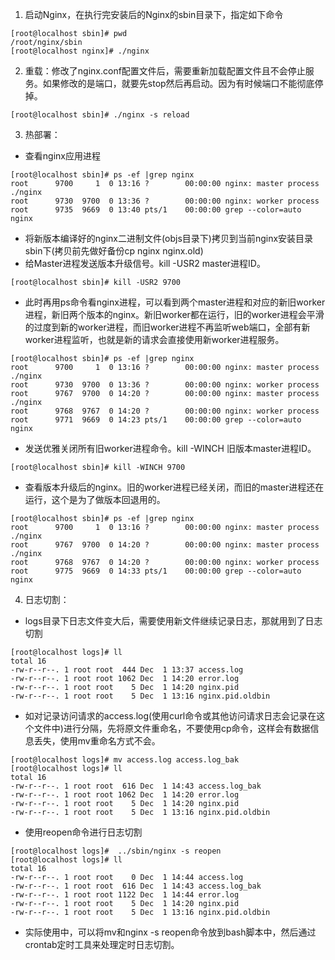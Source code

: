 1. 启动Nginx，在执行完安装后的Nginx的sbin目录下，指定如下命令
```
[root@localhost sbin]# pwd
/root/nginx/sbin
[root@localhost nginx]# ./nginx
```
2. 重载：修改了nginx.conf配置文件后，需要重新加载配置文件且不会停止服务。如果修改的是端口，就要先stop然后再启动。因为有时候端口不能彻底停掉。
```
[root@localhost sbin]# ./nginx -s reload 
```
3. 热部署：
 - 查看nginx应用进程
```
[root@localhost sbin]# ps -ef |grep nginx
root      9700     1  0 13:16 ?        00:00:00 nginx: master process ./nginx
root      9730  9700  0 13:36 ?        00:00:00 nginx: worker process
root      9735  9669  0 13:40 pts/1    00:00:00 grep --color=auto nginx
```
 - 将新版本编译好的nginx二进制文件(objs目录下)拷贝到当前nginx安装目录sbin下(拷贝前先做好备份cp nginx nginx.old)
 - 给Master进程发送版本升级信号。kill -USR2 master进程ID。
```
[root@localhost sbin]# kill -USR2 9700
```
 - 此时再用ps命令看nginx进程，可以看到两个master进程和对应的新旧worker进程，新旧两个版本的nginx。新旧worker都在运行，旧的worker进程会平滑的过度到新的worker进程，而旧worker进程不再监听web端口，全部有新worker进程监听，也就是新的请求会直接使用新worker进程服务。
```
[root@localhost sbin]# ps -ef |grep nginx
root      9700     1  0 13:16 ?        00:00:00 nginx: master process ./nginx
root      9730  9700  0 13:36 ?        00:00:00 nginx: worker process
root      9767  9700  0 14:20 ?        00:00:00 nginx: master process ./nginx
root      9768  9767  0 14:20 ?        00:00:00 nginx: worker process
root      9771  9669  0 14:23 pts/1    00:00:00 grep --color=auto nginx
```
 - 发送优雅关闭所有旧worker进程命令。kill -WINCH 旧版本master进程ID。
```
[root@localhost sbin]# kill -WINCH 9700
```
 - 查看版本升级后的nginx。旧的worker进程已经关闭，而旧的master进程还在运行，这个是为了做版本回退用的。
```
[root@localhost sbin]# ps -ef |grep nginx
root      9700     1  0 13:16 ?        00:00:00 nginx: master process ./nginx
root      9767  9700  0 14:20 ?        00:00:00 nginx: master process ./nginx
root      9768  9767  0 14:20 ?        00:00:00 nginx: worker process
root      9775  9669  0 14:33 pts/1    00:00:00 grep --color=auto nginx
```
4. 日志切割：
 - logs目录下日志文件变大后，需要使用新文件继续记录日志，那就用到了日志切割
```
[root@localhost logs]# ll
total 16
-rw-r--r--. 1 root root  444 Dec  1 13:37 access.log
-rw-r--r--. 1 root root 1062 Dec  1 14:20 error.log
-rw-r--r--. 1 root root    5 Dec  1 14:20 nginx.pid
-rw-r--r--. 1 root root    5 Dec  1 13:16 nginx.pid.oldbin
``` 
 - 如对记录访问请求的access.log(使用curl命令或其他访问请求日志会记录在这个文件中)进行分隔，先将原文件重命名，不要使用cp命令，这样会有数据信息丢失，使用mv重命名方式不会。
```
[root@localhost logs]# mv access.log access.log_bak 
[root@localhost logs]# ll
total 16
-rw-r--r--. 1 root root  616 Dec  1 14:43 access.log_bak
-rw-r--r--. 1 root root 1062 Dec  1 14:20 error.log
-rw-r--r--. 1 root root    5 Dec  1 14:20 nginx.pid
-rw-r--r--. 1 root root    5 Dec  1 13:16 nginx.pid.oldbin
```
 - 使用reopen命令进行日志切割
```
[root@localhost logs]#  ../sbin/nginx -s reopen
[root@localhost logs]# ll
total 16
-rw-r--r--. 1 root root    0 Dec  1 14:44 access.log
-rw-r--r--. 1 root root  616 Dec  1 14:43 access.log_bak
-rw-r--r--. 1 root root 1122 Dec  1 14:44 error.log
-rw-r--r--. 1 root root    5 Dec  1 14:20 nginx.pid
-rw-r--r--. 1 root root    5 Dec  1 13:16 nginx.pid.oldbin
```
 - 实际使用中，可以将mv和nginx -s reopen命令放到bash脚本中，然后通过crontab定时工具来处理定时日志切割。


